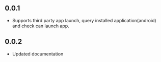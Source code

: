 ## 0.0.1

* Supports third party app launch, query installed application(android) and check can launch app.

## 0.0.2

* Updated documentation